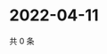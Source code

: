 # 2022-04-11

共 0 条

<!-- BEGIN WEIBO -->
<!-- 最后更新时间 Mon Apr 11 2022 18:18:35 GMT+0800 (China Standard Time) -->

<!-- END WEIBO -->
